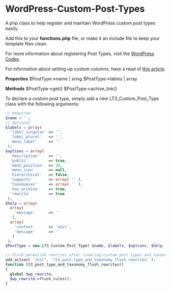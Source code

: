 # WordPress-Custom-Post-Types

A php class to help register and maintain WordPress custom post types easily.

Add this to your **functions.php** file, or make it an include file to keep your template files clean.

For more information about registering Post Types, visit the [WordPress Codex](http://codex.wordpress.org/Function_Reference/register_post_type).

For information about setting up custom columns, have a read of [this article](http://tareq.wedevs.com/2011/07/add-your-custom-columns-to-wordpress-admin-panel-tables/).


**Properties**
  $PostType->name | sring
  $PostType->lables | array

**Methods**
  $PostType->get()
  $PostType->achive_link()


To declare a custom post type, simply add a new LT3_Custom_Post_Type class
with the following arguments:


```PHP
// Required
$name = '';
// Optional
$labels = array(
  'label_singular' => '',
  'label_plural'   => '',
  'menu_label'     => ''
 );
$options = array(
  'description'    => '',
  'public'         => true,
  'menu_position'  => 20,
  'menu_icon'      => null,
  'hierarchical'   => false,
  'supports'       => array( '' ),
  'taxonomies'     => array( '' ),
  'has_archive'    => true,
  'rewrite'        => true
 );
$help = array(
  array(
    'message'      => ''
   ),
  array(
    'context'      => 'edit',
    'message'      => ''
   )
 );
$PostType = new LT3_Custom_Post_Type( $name, $labels, $options, $help );
```

```PHP
// Flush permalink rewrites after creating custom post types and taxonomies
add_action( 'init', 'lt3_post_type_and_taxonomy_flush_rewrites' );
function lt3_post_type_and_taxonomy_flush_rewrites()
{
  global $wp_rewrite;
  $wp_rewrite->flush_rules();
}
```